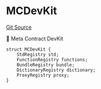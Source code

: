 # MCDevKit
[Git Source](https://github.com/metacontract/mc/blob/20ed737f21a46d89afffe1322a75b1ecfcacff9a/src/devkit/Flattened.sol)

🌟 Meta Contract DevKit


```solidity
struct MCDevKit {
    StdRegistry std;
    FunctionRegistry functions;
    BundleRegistry bundle;
    DictionaryRegistry dictionary;
    ProxyRegistry proxy;
}
```

